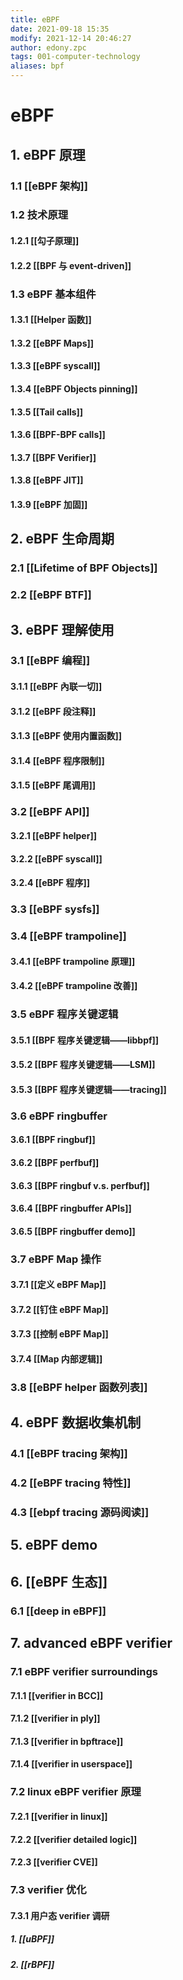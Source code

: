 ```yaml
---
title: eBPF
date: 2021-09-18 15:35
modify: 2021-12-14 20:46:27
author: edony.zpc
tags: 001-computer-technology
aliases: bpf
---
```


# eBPF
## 1. eBPF 原理
### 1.1 [[eBPF 架构]]
### 1.2 技术原理
#### 1.2.1 [[勾子原理]]
#### 1.2.2 [[BPF 与 event-driven]]
### 1.3 eBPF 基本组件
#### 1.3.1 [[Helper 函数]]
#### 1.3.2 [[eBPF Maps]]
#### 1.3.3 [[eBPF syscall]]
#### 1.3.4 [[eBPF Objects pinning]]
#### 1.3.5 [[Tail calls]]
#### 1.3.6 [[BPF-BPF calls]]
#### 1.3.7 [[BPF Verifier]]
#### 1.3.8 [[eBPF JIT]]
#### 1.3.9 [[eBPF 加固]]

## 2. eBPF 生命周期
### 2.1 [[Lifetime of BPF Objects]]
### 2.2 [[eBPF BTF]]

## 3. eBPF 理解使用
### 3.1 [[eBPF 编程]]
#### 3.1.1 [[eBPF 內联一切]]
#### 3.1.2 [[eBPF 段注释]]
#### 3.1.3 [[eBPF 使用内置函数]]
#### 3.1.4 [[eBPF 程序限制]]
#### 3.1.5 [[eBPF 尾调用]]
### 3.2 [[eBPF API]]
#### 3.2.1 [[eBPF helper]]
#### 3.2.2 [[eBPF syscall]]
#### 3.2.4 [[eBPF 程序]]
### 3.3 [[eBPF sysfs]]
### 3.4 [[eBPF trampoline]]
#### 3.4.1 [[eBPF trampoline 原理]]
#### 3.4.2 [[eBPF trampoline 改善]]
### 3.5 eBPF 程序关键逻辑
#### 3.5.1 [[BPF 程序关键逻辑——libbpf]]
#### 3.5.2 [[BPF 程序关键逻辑——LSM]]
#### 3.5.3 [[BPF 程序关键逻辑——tracing]]
### 3.6 eBPF ringbuffer
#### 3.6.1 [[BPF ringbuf]]
#### 3.6.2 [[BPF perfbuf]]
#### 3.6.3 [[BPF ringbuf v.s. perfbuf]]
#### 3.6.4 [[BPF ringbuffer APIs]]
#### 3.6.5 [[BPF ringbuffer demo]]
### 3.7 eBPF Map 操作
#### 3.7.1 [[定义 eBPF Map]]
#### 3.7.2 [[钉住 eBPF Map]]
#### 3.7.3 [[控制 eBPF Map]]
#### 3.7.4 [[Map 内部逻辑]]
### 3.8 [[eBPF helper 函数列表]]

## 4. eBPF 数据收集机制
### 4.1 [[eBPF tracing 架构]]
### 4.2 [[eBPF tracing 特性]]
### 4.3 [[ebpf tracing 源码阅读]]

## 5. eBPF demo

## 6. [[eBPF 生态]]
### 6.1 [[deep in eBPF]]

## 7. advanced eBPF verifier
### 7.1 eBPF verifier surroundings
#### 7.1.1 [[verifier in BCC]]
#### 7.1.2 [[verifier in ply]]
#### 7.1.3 [[verifier in bpftrace]]
#### 7.1.4 [[verifier in userspace]]
### 7.2 linux eBPF verifier 原理
#### 7.2.1 [[verifier in linux]]
#### 7.2.2 [[verifier detailed logic]]
#### 7.2.3 [[verifier CVE]]
### 7.3 verifier 优化
#### 7.3.1 用户态 verifier 调研
##### 1. [[uBPF]]
##### 2. [[rBPF]]
